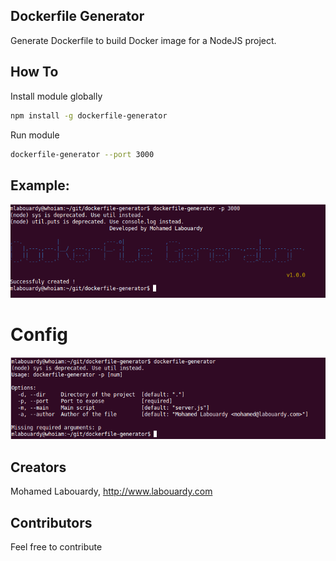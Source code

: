 ## Dockerfile Generator

Generate Dockerfile to build Docker image for a NodeJS project.

## How To

Install module globally

```sh
npm install -g dockerfile-generator
```

Run module

```sh
dockerfile-generator --port 3000
```

## Example:

<img src="result.png"/>

# Config

<img src="config.png"/>

## Creators

Mohamed Labouardy, http://www.labouardy.com


## Contributors

Feel free to contribute
